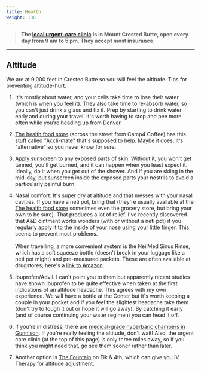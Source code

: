 ```yaml
---
title: Health
weight: 130
---
```


> **The [local urgent-care clinic](https://www.gunnisonvalleyhealth.org/Our-Services/Mountain-Clinic.aspx)**
> **is in Mount Crested Butte, open every day from 9 am to 5 pm. They accept most insurance.**

---

## Altitude

We are at 9,000 feet in Crested Butte so you will feel the altitude. Tips for preventing altitude-hurt:

1. It's mostly about water, and your cells take time to lose their water
   (which is when you feel it).  They also take time to re-absorb water, so you
   can't just drink a glass and fix it. Prep by starting to drink water early and
   during your travel. It's worth having to stop and pee more often while you're
   heading up from Denver.

2. [The health food store](https://g.co/kgs/GGkMTHP) (across the street from Camp4 Coffee) has this stuff called "Accli-mate" that's supposed to help.
   Maybe it does; it's "alternative" so you never know for sure.

3. Apply sunscreen to any exposed parts of skin. Without it, you won't get
   tanned, you'll get burned, and it can happen when you least expect it.
   Ideally, do it when you get out of the shower. And if you are skiing in the
   mid-day, put sunscreen inside the exposed parts your nostrils to avoid a
   particularly painful burn.

4. Nasal comfort: It's super dry at altitude and that messes with your nasal
   cavities. If you have a neti pot, bring that (they're usually available at the
   [The health food store](https://g.co/kgs/GGkMTHP) sometimes even the grocery store, but
   bring your own to be sure). That produces a lot of relief. I've recently
   discovered that A&D ointment works wonders (with or without a neti pot) if you
   regularly apply it to the inside of your nose using your little finger. This
   seems to prevent most problems.\
   \
   When travelling, a more convenient system is the NeilMed Sinus Rinse, which
   has a soft squeeze bottle (doesn't break in your luggage like a neti pot might)
   and pre-measured packets. These are often available at drugstores; here's a
   [link to Amazon](https://www.amazon.com/dp/B004N13VY4/ref=cm_sw_em_r_mt_dp_U_2ESGCb5KHV8N9).

5. Ibuprofen/Advil. I can't point you to them but apparently recent studies
   have shown Ibuprofen to be quite effective when taken at the first indications
   of an altitude headache. This agrees with my own experience. We will have a
   bottle at the Center but it's worth keeping a couple in your pocket and
   if you feel the slightest headache take them (don't try to tough it out or
   hope it will go away). By catching it early (and of course continuing your
   water regimen) you can head it off.

6. If you're in distress, there are [medical-grade hyperbaric chambers in Gunnison](https://www.google.com/maps/place/Rocky+Mountain+Hyperbaric+Institute-Gunnison/@38.5526952,-106.9282212,17z/data=!3m1!4b1!4m6!3m5!1s0x873f933df2fa0c1d:0x719ec58af6c2fe4d!8m2!3d38.552691!4d-106.9256463!16s%2Fg%2F11lgy4ccjn?entry=ttu&g_ep=EgoyMDI1MDExNS4wIKXMDSoASAFQAw%3D%3D).
   If you're really feeling the altitude, don't wait! Also, the urgent care clinic (at the top of
   this page) is only three miles away, so if you think you might need that, go
   see them sooner rather than later.

7. Another option is [The Fountain](https://www.thefountaincb.com/) on Elk & 4th, which can give you IV Therapy for altitude adjustment.
